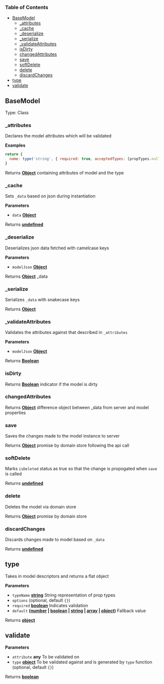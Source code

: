 <!-- Generated by documentation.js. Update this documentation by updating the source code. -->

### Table of Contents

-   [BaseModel][1]
    -   [\_attributes][2]
    -   [\_cache][3]
    -   [\_deserialize][4]
    -   [\_serialize][5]
    -   [\_validateAttributes][6]
    -   [isDirty][7]
    -   [changedAttributes][8]
    -   [save][9]
    -   [softDelete][10]
    -   [delete][11]
    -   [discardChanges][12]
-   [type][13]
-   [validate][14]

## BaseModel

Type: Class

### \_attributes

Declares the model attributes which will be validated

**Examples**

```javascript
return {
  name: type('string', { required: true, acceptedTypes: [propTypes.null, propTypes.emptyString] })
}
```

Returns **[Object][15]** containing attributes of model and the type

### \_cache

Sets `_data` based on json during instantiation

**Parameters**

-   `data` **[Object][15]** 

Returns **[undefined][16]** 

### \_deserialize

Deserializes json data fetched with camelcase keys

**Parameters**

-   `modelJson` **[Object][15]** 

Returns **[Object][15]** \_data

### \_serialize

Serializes `_data` with snakecase keys

Returns **[Object][15]** 

### \_validateAttributes

Validates the attributes against that described in `_attributes`

**Parameters**

-   `modelJson` **[Object][15]** 

Returns **[Boolean][17]** 

### isDirty

Returns **[Boolean][17]** indicator if the model is dirty

### changedAttributes

Returns **[Object][15]** difference object between \_data from server and model properties

### save

Saves the changes made to the model instance to server

Returns **[Object][15]** promise by domain store following the api call

### softDelete

Marks `isDeleted` status as true so that the change is propogated when `save` is called

Returns **[undefined][16]** 

### delete

Deletes the model via domain store

Returns **[Object][15]** promise by domain store

### discardChanges

Discards changes made to model based on `_data`

Returns **[undefined][16]** 

## type

Takes in model descriptors and returns a flat object

**Parameters**

-   `typeName` **[string][18]** String representation of prop types
-   `options`   (optional, default `{}`)
-   `required` **[boolean][17]** Indicates validation
-   `default` **([number][19] \| [boolean][17] \| [string][18] \| [array][20] \| [object][15])** Fallback value

Returns **[object][15]** 

## validate

**Parameters**

-   `attribute` **any** To be validated on
-   `type` **[object][15]** To be validated against and is generated by `type` function (optional, default `{}`)

Returns **[boolean][17]** 

[1]: #basemodel

[2]: #_attributes

[3]: #_cache

[4]: #_deserialize

[5]: #_serialize

[6]: #_validateattributes

[7]: #isdirty

[8]: #changedattributes

[9]: #save

[10]: #softdelete

[11]: #delete

[12]: #discardchanges

[13]: #type

[14]: #validate

[15]: https://developer.mozilla.org/docs/Web/JavaScript/Reference/Global_Objects/Object

[16]: https://developer.mozilla.org/docs/Web/JavaScript/Reference/Global_Objects/undefined

[17]: https://developer.mozilla.org/docs/Web/JavaScript/Reference/Global_Objects/Boolean

[18]: https://developer.mozilla.org/docs/Web/JavaScript/Reference/Global_Objects/String

[19]: https://developer.mozilla.org/docs/Web/JavaScript/Reference/Global_Objects/Number

[20]: https://developer.mozilla.org/docs/Web/JavaScript/Reference/Global_Objects/Array
